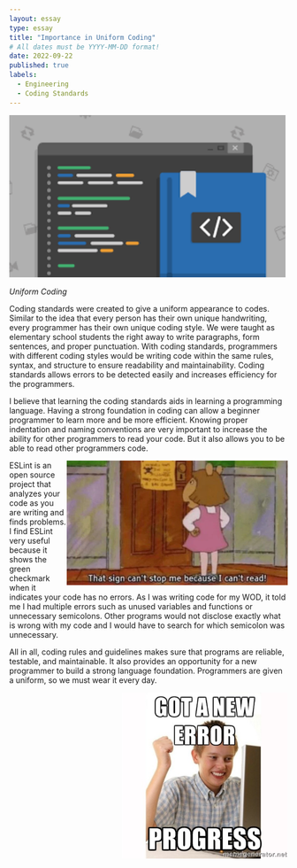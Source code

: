 ```yaml
---
layout: essay
type: essay
title: "Importance in Uniform Coding"
# All dates must be YYYY-MM-DD format!
date: 2022-09-22
published: true
labels:
  - Engineering 
  - Coding Standards
---
```


<img width="500px" class="rounded float-start pe-4" src="../img/codingstandards.png">

*Uniform Coding*

Coding standards were created to give a uniform appearance to codes. Similar to the idea that every person has their own unique handwriting, every programmer has their own unique coding style. We were taught as elementary school students the right away to write paragraphs, form sentences, and proper punctuation. With coding standards, programmers with different coding styles would be writing code within the same rules, syntax, and structure to ensure readability and maintainability. Coding standards allows errors to be detected easily and increases efficiency for the programmers. 

I believe that learning the coding standards aids in learning a programming language. Having a strong foundation in coding can allow a beginner programmer to learn more and be more efficient. Knowing proper indentation and naming conventions are very important to increase the ability for other programmers to read your code. But it also allows you to be able to read other programmers code.

<img width="400px" class="rounded float-start pe-4" src="../img/cantread.png" style="float:right"> 

ESLint is an open source project that analyzes your code as you are writing and finds problems. I find ESLint very useful because it shows the green checkmark when it indicates your code has no errors. As I was writing code for my WOD, it told me I had multiple errors such as unused variables and functions or unnecessary semicolons. Other programs would not disclose exactly what is wrong with my code and I would have to search for which semicolon was unnecessary. 

All in all, coding rules and guidelines makes sure that programs are reliable, testable, and maintainable. It also provides an opportunity for a new programmer to build a strong language foundation. Programmers are given a uniform, so we must wear it every day.

<img width="300px" class="rounded float-start pe-4" src="../img/error.jpeg" style="float:right">
